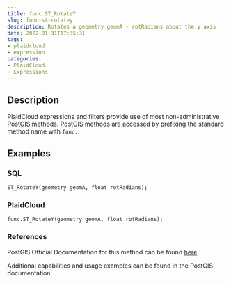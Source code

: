 ```yaml
---
title: func.ST_RotateY
slug: func-st-rotatey
description: Rotates a geometry geomA - rotRadians about the y axis
date: 2022-01-31T17:35:31
tags:
- plaidcloud
- expression
categories:
- PlaidCloud
- Expressions
---
```



## Description


PlaidCloud expressions and filters provide use of most non-administrative PostGIS methods. PostGIS methods are accessed by prefixing the standard method name with `func.`.



## Examples


### SQL



```
ST_RotateY(geometry geomA, float rotRadians);
```


### PlaidCloud



```
func.ST_RotateY(geometry geomA, float rotRadians);
```


### References


PostGIS Official Documentation for this method can be found [here](https://postgis.net/docs/manual-3.1/ST_RotateY.html).



Additional capabilities and usage examples can be found in the PostGIS documentation

